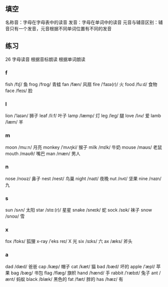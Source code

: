 ## 填空

名称音：字母在字母表中的读音
发音：字母在单词中的读音
元音与辅音区别：辅音只有一个发音，元音根据不同单词位置有不同的发音

## 练习

26 字母读音
根据音标朗读
根据单词朗读

### f

fish /fɪʃ/ 鱼
frog /frɒɡ/ 青蛙
fan /fæn/ 风扇
fire /ˈfaɪə(r)/ 火
food /fuːd/ 食物
face /feɪs/ 脸

### l

lion /ˈlaɪən/ 狮子
leaf /liːf/ 叶子
lamp /læmp/ 灯
leg /leɡ/ 腿
love /lʌv/ 爱
lamb /læm/ 羊

### m

moon /muːn/ 月亮
monkey /ˈmʌŋki/ 猴子
milk /mɪlk/ 牛奶
mouse /maʊs/ 老鼠
mouth /maʊθ/ 嘴巴
man /mæn/ 男人

### n

nose /noʊz/ 鼻子
nest /nest/ 鸟巢
night /naɪt/ 夜晚
nut /nʌt/ 坚果
nine /naɪn/ 九

### s

sun /sʌn/ 太阳
star /stɑː(r)/ 星星
snake /sneɪk/ 蛇
sock /sɒk/ 袜子
snow /snoʊ/ 雪

### x

fox /fɒks/ 狐狸
x-ray /ˈeks reɪ/ X 光
six /sɪks/ 六
ax /æks/ 斧头

### a

dad /dæd/ 爸爸
cap /kæp/ 帽子
cat /kæt/ 猫
bad /bæd/ 坏的
apple /ˈæpl/ 苹果
bag /bæɡ/ 书包
flag /flæɡ/ 旗帜
hand /hænd/ 手
rabbit /ˈræbɪt/ 兔子
ant /ænt/ 蚂蚁
black /blæk/ 黑色的
fat /fæt/ 胖的
has /hæz/ 有
